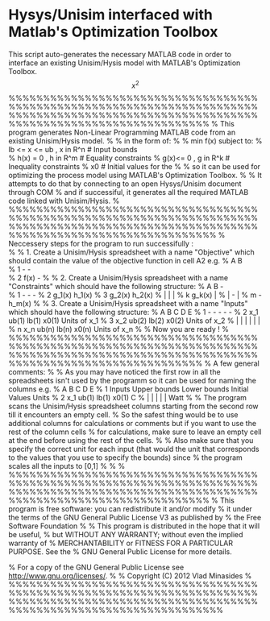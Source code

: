 # Hysys/Unisim interfaced with Matlab's Optimization Toolbox
This script auto-generates the necessary MATLAB code in order to interface an existing Unisim/Hysis model with MATLAB's Optimization Toolbox. 
$$x^2$$
%%%%%%%%%%%%%%%%%%%%%%%%%%%%%%%%%%%%%%%%%%%%%%%%%%%%%%%%%%%%%%%%%%%%%%%%%%%%%%%%%%%%%%%%%%%%%%%%%%%%%%%%%%%%%%%%%%%%%%%%%%%%%%%%%%%%%%%%%
% This program generates Non-Linear Programming MATLAB code from an existing Unisim/Hysis model. 
%
% in the form of:
%
% 	min f(x)    subject to:
%		 	lb <= x <= ub , x in R^n 	# Input bounds  
%			h(x) = 0 , h in R^m		# Equality constraints
%			g(x)<= 0 , g in R^k	 	# Inequality constraints
%			x0 				# Initial values for the 
%
% so it can be used for optimizing the process model using MATLAB's Optimization Toolbox.
% 
% It attempts to do that by connecting to an open Hysys/Unisim document through COM
% and if successiful, it generates all the required MATLAB code linked with Unisim/Hysis.
%
%%%%%%%%%%%%%%%%%%%%%%%%%%%%%%%%%%%%%%%%%%%%%%%%%%%%%%%%%%%%%%%%%%%%%%%%%%%%%%%%%%%%%%%%%%%%%%%%%%%%%%%%%%%%%%%%%%%%%%%%%%%%%%%%%%%%%%%%%%
% Neccessery steps for the program to run successifully :  
%
% 1. Create a Unisim/Hysis spreadsheet with a name "Objective" which should contain the value of the objective function in cell A2 e.g.
% 		A		B			
%	1	-		-		
%	2	f(x)		-
%
% 2. Create a Unisim/Hysis spreadsheet with a name "Constraints" which should have the following structure: 
% 		A		B		-	
%	1	-		-		-
%	2	g_1(x)		h_1(x)
%	3	g_2(x)		h_2(x)
%	|	  |		  |
%	k	g_k(x)		  |
%	|	  -		  |
%	m	  -		h_m(x)
%
% 3. Create a Unisim/Hysis spreadsheet with a name "Inputs" which should have the following structure: 
% 		A		B		C		D		E
%	1	-		-		-		-		-
%	2	x_1		ub(1) 		lb(1)		x0(1)	   Units of x_1
%	3 	x_2		ub(2) 		lb(2)		x0(2)	   Units of x_2
%	|	 |		  |		  |		  |		|
%	n	x_n		ub(n) 		lb(n)		x0(n)	   Units of x_n 
%
% Now you are ready !
%
%%%%%%%%%%%%%%%%%%%%%%%%%%%%%%%%%%%%%%%%%%%%%%%%%%%%%%%%%%%%%%%%%%%%%%%%%%%%%%%%%%%%%%%%%%%%%%%%%%%%%%%%%%%%%%%%%%%%%%%%%%%%%%%%%%%%%%%%
% A few general comments:
% 
% As you may have noticed the first row in all the spreadsheets isn't used by the programm so it can be used for naming the columns e.g.
% 		A		B		C		D		E
%	1     Inputs	   Upper bounds	    Lower bounds   Initial Values     Units
%	2	x_1		ub(1) 		lb(1)		x0(1)		C
%	|	 |		  |		  |		  |	       Watt
%
% The program scans the Unisim/Hysis spreadsheet columns starting from the second row till it encounters an empty cell. 
% So the safest thing would be to use additional columns for calculations or comments but if you want to use the rest of the column cells
% for calculations, make sure to leave an empty cell at the end before using the rest of the cells.
%
% Also make sure that you specify the correct unit for each input (that would the unit that corresponds to the values that you use to specify the bounds) since
% the program scales all the inputs to [0,1]
%
%
% %%%%%%%%%%%%%%%%%%%%%%%%%%%%%%%%%%%%%%%%%%%%%%%%%%%%%%%%%%%%%%%%%%%%%%%%%%%%%%%%%%%%%%%%%%%%%%%%%%%%%%%%%%%%%%%%%%%%%%%%%%%%%%%%%%%%%%%%%
% This program is free software: you can redistribute it and/or modify
% it under the terms of the GNU General Public License V3 as published by
% the Free Software Foundation
%
% This program is distributed in the hope that it will be useful,
% but WITHOUT ANY WARRANTY; without even the implied warranty of
% MERCHANTABILITY or FITNESS FOR A PARTICULAR PURPOSE.  See the
% GNU General Public License for more details.

% For a copy of the GNU General Public License see <http://www.gnu.org/licenses/>.
%
% Copyright (C) 2012  Vlad Minasides 
%
%%%%%%%%%%%%%%%%%%%%%%%%%%%%%%%%%%%%%%%%%%%%%%%%%%%%%%%%%%%%%%%%%%%%%%%%%%%%%%%%%%%%%%%%%%%%%%%%%%%%%%%%%%%%%%%%%%%%%%%%%%%%%%%%%%%%%%%%%%%
